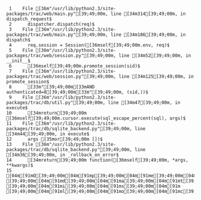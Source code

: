      1	  File [36m"/usr/lib/python2.3/site-packages/trac/web/main.py"[39;49;00m, line [34m314[39;49;00m, in dispatch_request$
     2	    dispatcher.dispatch(req)$
     3	  File [36m"/usr/lib/python2.3/site-packages/trac/web/main.py"[39;49;00m, line [34m186[39;49;00m, in dispatch$
     4	    req.session = Session([36mself[39;49;00m.env, req)$
     5	  File [36m"/usr/lib/python2.3/site-packages/trac/web/session.py"[39;49;00m, line [34m52[39;49;00m, in __init__$
     6	    [36mself[39;49;00m.promote_session(sid)$
     7	  File [36m"/usr/lib/python2.3/site-packages/trac/web/session.py"[39;49;00m, line [34m125[39;49;00m, in promote_session$
     8	    [33m"[39;49;00m[33mAND authenticated=0[39;49;00m[33m"[39;49;00m, (sid,))$
     9	  File [36m"/usr/lib/python2.3/site-packages/trac/db/util.py"[39;49;00m, line [34m47[39;49;00m, in execute$
    10	    [34mreturn[39;49;00m [36mself[39;49;00m.cursor.execute(sql_escape_percent(sql), args)$
    11	  File [36m"/usr/lib/python2.3/site-packages/trac/db/sqlite_backend.py"[39;49;00m, line [34m44[39;49;00m, in execute$
    12	    args [35mor[39;49;00m [])$
    13	  File [36m"/usr/lib/python2.3/site-packages/trac/db/sqlite_backend.py"[39;49;00m, line [34m36[39;49;00m, in _rollback_on_error$
    14	    [34mreturn[39;49;00m function([36mself[39;49;00m, *args, **kwargs)$
    15	[04m[91mO[39;49;00m[04m[91mp[39;49;00m[04m[91me[39;49;00m[04m[91mr[39;49;00m[04m[91ma[39;49;00m[04m[91mt[39;49;00m[04m[91mi[39;49;00m[04m[91mo[39;49;00m[04m[91mn[39;49;00m[04m[91ma[39;49;00m[04m[91ml[39;49;00m[04m[91mE[39;49;00m[04m[91mr[39;49;00m[04m[91mr[39;49;00m[04m[91mo[39;49;00m[04m[91mr[39;49;00m[04m[91m:[39;49;00m[04m[91m [39;49;00m[04m[91md[39;49;00m[04m[91ma[39;49;00m[04m[91mt[39;49;00m[04m[91ma[39;49;00m[04m[91mb[39;49;00m[04m[91ma[39;49;00m[04m[91ms[39;49;00m[04m[91me[39;49;00m[04m[91m [39;49;00m[04m[91mi[39;49;00m[04m[91ms[39;49;00m[04m[91m [39;49;00m[04m[91ml[39;49;00m[04m[91mo[39;49;00m[04m[91mc[39;49;00m[04m[91mk[39;49;00m[04m[91me[39;49;00m[04m[91md[39;49;00m$
